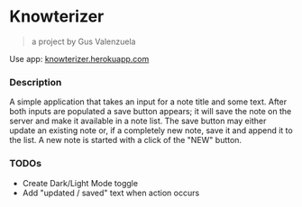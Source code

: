 # Knowterizer 
> a project by Gus Valenzuela

Use app: [knowterizer.herokuapp.com](https://knowterizer.herokuapp.com)

### Description

A simple application that takes an input for a note title and some text. After both inputs are populated a save button appears; it will save the note on the server and make it available in a note list. The save button may either update an existing note or, if a completely new note, save it and append it to the list. A new note is started with a click of the "NEW" button. 


### TODOs
- Create Dark/Light Mode toggle
- Add "updated / saved" text when action occurs
